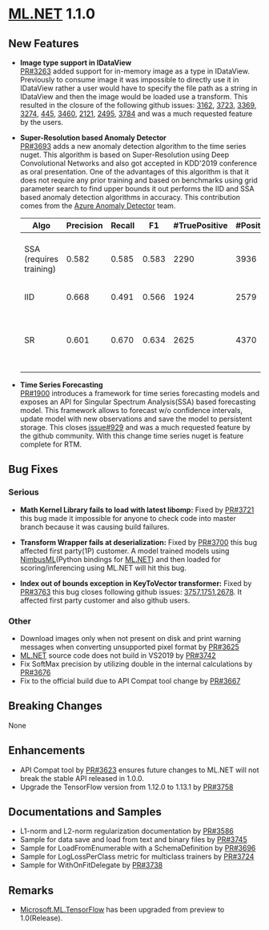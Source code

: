 # [ML.NET](http://dot.net/ml) 1.1.0 
## **New Features**
- **Image type support in IDataView**  
   [PR#3263](https://github.com/dotnet/machinelearning/pull/3263) added support
  for in-memory image as a type in IDataView. Previously to consume image it was
  impossible to directly use it in IDataView rather a user would have to specify
  the file path as a string in IDataView and then the image would be loaded use a
  transform. This resulted in the closure of the following github issues:  [3162](https://github.com/dotnet/machinelearning/issues/3162), [3723](https://github.com/dotnet/machinelearning/issues/3723), [3369](https://github.com/dotnet/machinelearning/issues/3369), [3274](https://github.com/dotnet/machinelearning/issues/3274), [445](https://github.com/dotnet/machinelearning/issues/445), [3460](https://github.com/dotnet/machinelearning/issues/3460), [2121](https://github.com/dotnet/machinelearning/issues/2121), [2495](https://github.com/dotnet/machinelearning/issues/2495), [3784](https://github.com/dotnet/machinelearning/issues/3784) and was a much requested feature by the users.  

- **Super-Resolution based Anomaly Detector**  
   [PR#3693](https://github.com/dotnet/machinelearning/pull/3693) adds a new anomaly detection algorithm to the time series nuget. This algorithm is based on Super-Resolution using Deep Convolutional Networks and also got accepted in KDD'2019 conference as oral presentation. One of the advantages of this algorithm is that it does not require any prior training and based on benchmarks using grid parameter search to find upper bounds it out performs the IID and SSA based anomaly detection algorithms in accuracy. This contribution comes from the [Azure Anomaly Detector](https://azure.microsoft.com/en-us/services/cognitive-services/anomaly-detector/) team.

    Algo | Precision | Recall | F1 | #TruePositive | #Positives | #Anomalies | Fine tuned   parameters
    -- | -- | -- | -- | -- | -- | -- | --
    SSA (requires training) | 0.582 | 0.585 | 0.583 | 2290 | 3936 | 3915 | Confidence=99,   PValueHistoryLength=32, Season=11, and use half the data of each series to do   the training.
    IID | 0.668 | 0.491 | 0.566 | 1924 | 2579 | 3915 | Confidence=99,   PValueHistoryLength=56
    SR | 0.601 | 0.670 | 0.634 | 2625 | 4370 | 3915 | WindowSize=64,   BackAddWindowSize=5, LookaheadWindowSize=5, AveragingWindowSize=3,   JudgementWindowSize=64, Threshold=0.45

- **Time Series Forecasting**  
   [PR#1900](https://github.com/dotnet/machinelearning/pull/1900) introduces a framework for time series forecasting models and exposes an API for Singular Spectrum Analysis(SSA) based forecasting model. This framework allows to forecast w/o confidence intervals, update model with new observations and save the model to persistent storage. This closes [issue#929](https://github.com/dotnet/machinelearning/issues/929) and was a much requested feature by the github community. With this change time series nuget is feature complete for RTM.

## **Bug Fixes**
### Serious
- **Math Kernel Library fails to load with latest libomp:** Fixed by [PR#3721](https://github.com/dotnet/machinelearning/pull/3721) this bug made it impossible for anyone to check code into master branch because it was causing build failures.

- **Transform Wrapper fails at deserialization:** Fixed by [PR#3700](https://github.com/dotnet/machinelearning/pull/3700) this bug affected first party(1P) customer. A model trained models using [NimbusML](https://github.com/microsoft/NimbusML)(Python bindings for [ML.NET](http://dot.net/ml)) and then loaded for scoring/inferencing using ML.NET will hit this bug. 

- **Index out of bounds exception in KeyToVector transformer:** Fixed by [PR#3763](https://github.com/dotnet/machinelearning/pull/3763) this bug closes following github issues: [3757](https://github.com/dotnet/machinelearning/issues/3757),[1751](https://github.com/dotnet/machinelearning/issues/1751),[2678](https://github.com/dotnet/machinelearning/issues/2678). It affected first party customer and also github users. 

### Other
- Download images only when not present on disk and print warning messages when converting unsupported pixel format by [PR#3625](https://github.com/dotnet/machinelearning/pull/3625)
- [ML.NET](http://dot.net/ml) source code does not build in VS2019 by [PR#3742](https://github.com/dotnet/machinelearning/pull/3742)
- Fix SoftMax precision by utilizing double in the internal calculations by [PR#3676](https://github.com/dotnet/machinelearning/pull/3676)
- Fix to the official build due to API Compat tool change by [PR#3667](https://github.com/dotnet/machinelearning/pull/3667)

## **Breaking Changes**
None

## **Enhancements**
- API Compat tool by [PR#3623](https://github.com/dotnet/machinelearning/pull/3623) ensures future changes to ML.NET will not break the stable API released in 1.0.0.
- Upgrade the TensorFlow version from 1.12.0 to 1.13.1 by [PR#3758](https://github.com/dotnet/machinelearning/pull/3758)

## **Documentations and Samples**
- L1-norm and L2-norm regularization documentation by [PR#3586](https://github.com/dotnet/machinelearning/pull/3586)
- Sample for data save and load from text and binary files by [PR#3745](https://github.com/dotnet/machinelearning/pull/3745)
- Sample for LoadFromEnumerable with a SchemaDefinition by [PR#3696](https://github.com/dotnet/machinelearning/pull/3696)
- Sample for LogLossPerClass metric for multiclass trainers by [PR#3724](https://github.com/dotnet/machinelearning/pull/3724)
- Sample for WithOnFitDelegate by [PR#3738](https://github.com/dotnet/machinelearning/pull/3738)

## **Remarks**
- [Microsoft.ML.TensorFlow](https://www.nuget.org/packages/Microsoft.ML.TensorFlow/) has been upgraded from preview to 1.0(Release).